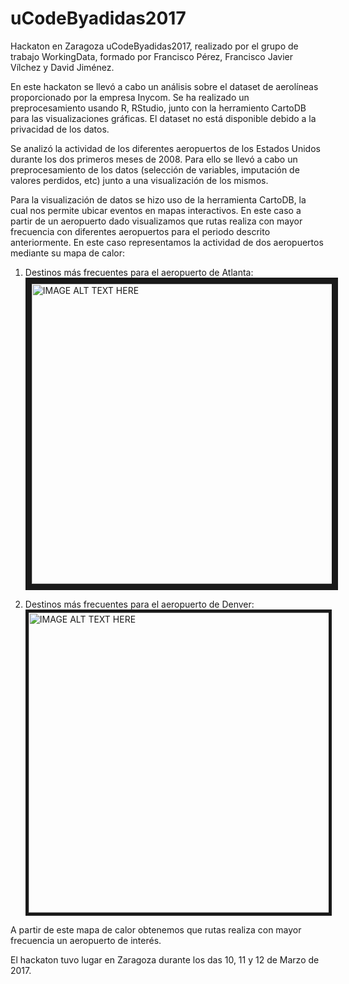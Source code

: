 # uCodeByadidas2017
Hackaton en Zaragoza uCodeByadidas2017, realizado por el grupo de trabajo WorkingData, formado por Francisco Pérez, Francisco Javier Vílchez y David Jiménez.

En este hackaton se llevó a cabo un análisis sobre el dataset de aerolíneas proporcionado por la empresa Inycom. Se ha realizado un preprocesamiento usando R, RStudio, junto con la herramiento CartoDB para las visualizaciones gráficas. El dataset no está disponible debido a la privacidad de los datos. 

Se analizó la actividad de los diferentes aeropuertos de los Estados Unidos durante los dos primeros meses de 2008. Para ello se llevó a cabo un preprocesamiento de los datos (selección de variables, imputación de valores perdidos, etc) junto a una visualización de los mismos.

Para la visualización de datos se hizo uso de la herramienta CartoDB, la cual nos permite ubicar eventos en mapas interactivos. En este caso a partir de un aeropuerto dado visualizamos que rutas realiza con mayor frecuencia con diferentes aeropuertos para el periodo descrito anteriormente. En este caso representamos la actividad de dos aeropuertos mediante su mapa de calor:

1. Destinos más frecuentes para el aeropuerto de Atlanta:
<a href="http://www.youtube.com/watch?feature=player_embedded&v=N8gPWKJ9S4Q
" target="_blank"><img src="http://img.youtube.com/vi/N8gPWKJ9S4Q/0.jpg" 
alt="IMAGE ALT TEXT HERE" width="580" height="480" border="10" /></a>

2. Destinos más frecuentes para el aeropuerto de Denver:
<a href="http://www.youtube.com/watch?feature=player_embedded&v=3DSj0-IKLNQ
" target="_blank"><img src="http://img.youtube.com/vi/3DSj0-IKLNQ/0.jpg" 
alt="IMAGE ALT TEXT HERE" width="580" height="480" border="5" /></a>

A partir de este mapa de calor obtenemos que rutas realiza con mayor frecuencia un aeropuerto de interés.

El hackaton tuvo lugar en Zaragoza durante los das 10, 11 y 12 de Marzo de 2017. 
